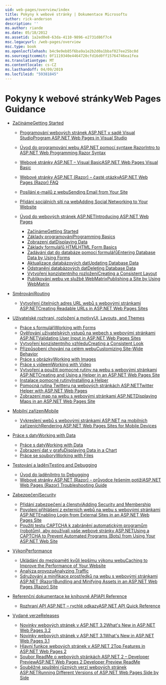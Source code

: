```yaml
---
uid: web-pages/overview/index
title: Pokyny k webové stránky | Dokumentace Microsoftu
author: rick-anderson
description: ''
ms.author: riande
ms.date: 05/18/2012
ms.assetid: 1a2ed0e8-63da-4110-9896-e2731d86f7c4
msc.legacyurl: /web-pages/overview
msc.type: book
ms.openlocfilehash: b4c9e9eb85f6ba9a1e2b2d0a1bbaf027ee25bc0d
ms.sourcegitcommit: 0f1119340e4464720cfd16d0ff15764746ea1fea
ms.translationtype: MT
ms.contentlocale: cs-CZ
ms.lasthandoff: 04/09/2019
ms.locfileid: "59381845"
---
```

# <a name="web-pages-guidance"></a><span data-ttu-id="81512-102">Pokyny k webové stránky</span><span class="sxs-lookup"><span data-stu-id="81512-102">Web Pages Guidance</span></span>

- [<span data-ttu-id="81512-103">Začínáme</span><span class="sxs-lookup"><span data-stu-id="81512-103">Getting Started</span></span>](getting-started/index.md)

    - [<span data-ttu-id="81512-104">Programování webových stránek ASP.NET v sadě Visual Studio</span><span class="sxs-lookup"><span data-stu-id="81512-104">Program ASP.NET Web Pages in Visual Studio</span></span>](getting-started/program-asp-net-web-pages-in-visual-studio.md)
    - [<span data-ttu-id="81512-105">Úvod do programování webu ASP.NET pomocí syntaxe Razor</span><span class="sxs-lookup"><span data-stu-id="81512-105">Intro to ASP.NET Web Programming Razor Syntax</span></span>](getting-started/introducing-razor-syntax-c.md)
    - [<span data-ttu-id="81512-106">Webové stránky ASP.NET – Visual Basic</span><span class="sxs-lookup"><span data-stu-id="81512-106">ASP.NET Web Pages Visual Basic</span></span>](getting-started/introducing-razor-syntax-vb.md)
    - [<span data-ttu-id="81512-107">Webové stránky ASP.NET (Razor) – časté otázky</span><span class="sxs-lookup"><span data-stu-id="81512-107">ASP.NET Web Pages (Razor) FAQ</span></span>](getting-started/aspnet-web-pages-razor-faq.md)
    - [<span data-ttu-id="81512-108">Posílání e-mailů z webu</span><span class="sxs-lookup"><span data-stu-id="81512-108">Sending Email from Your Site</span></span>](getting-started/11-adding-email-to-your-web-site.md)
    - [<span data-ttu-id="81512-109">Přidání sociálních sítí na web</span><span class="sxs-lookup"><span data-stu-id="81512-109">Adding Social Networking to Your Website</span></span>](getting-started/13-adding-social-networking-to-your-web-site.md)
    - [<span data-ttu-id="81512-110">Úvod do webových stránek ASP.NET</span><span class="sxs-lookup"><span data-stu-id="81512-110">Introducing ASP.NET Web Pages</span></span>](getting-started/introducing-aspnet-web-pages-2/index.md)

        - [<span data-ttu-id="81512-111">Začínáme</span><span class="sxs-lookup"><span data-stu-id="81512-111">Getting Started</span></span>](getting-started/introducing-aspnet-web-pages-2/getting-started.md)
        - [<span data-ttu-id="81512-112">Základy programování</span><span class="sxs-lookup"><span data-stu-id="81512-112">Programming Basics</span></span>](getting-started/introducing-aspnet-web-pages-2/intro-to-web-pages-programming.md)
        - [<span data-ttu-id="81512-113">Zobrazení dat</span><span class="sxs-lookup"><span data-stu-id="81512-113">Displaying Data</span></span>](getting-started/introducing-aspnet-web-pages-2/displaying-data.md)
        - [<span data-ttu-id="81512-114">Základy formulářů HTML</span><span class="sxs-lookup"><span data-stu-id="81512-114">HTML Form Basics</span></span>](getting-started/introducing-aspnet-web-pages-2/form-basics.md)
        - [<span data-ttu-id="81512-115">Zadávání dat do databáze pomocí formulářů</span><span class="sxs-lookup"><span data-stu-id="81512-115">Entering Database Data by Using Forms</span></span>](getting-started/introducing-aspnet-web-pages-2/entering-data.md)
        - [<span data-ttu-id="81512-116">Aktualizace databázových dat</span><span class="sxs-lookup"><span data-stu-id="81512-116">Updating Database Data</span></span>](getting-started/introducing-aspnet-web-pages-2/updating-data.md)
        - [<span data-ttu-id="81512-117">Odstranění databázových dat</span><span class="sxs-lookup"><span data-stu-id="81512-117">Deleting Database Data</span></span>](getting-started/introducing-aspnet-web-pages-2/deleting-data.md)
        - [<span data-ttu-id="81512-118">Vytvoření konzistentního rozložení</span><span class="sxs-lookup"><span data-stu-id="81512-118">Creating a Consistent Layout</span></span>](getting-started/introducing-aspnet-web-pages-2/layouts.md)
        - [<span data-ttu-id="81512-119">Publikování webu ve službě WebMatrix</span><span class="sxs-lookup"><span data-stu-id="81512-119">Publishing a Site by Using WebMatrix</span></span>](getting-started/introducing-aspnet-web-pages-2/publishing.md)
- [<span data-ttu-id="81512-120">Směrování</span><span class="sxs-lookup"><span data-stu-id="81512-120">Routing</span></span>](routing/index.md)

    - [<span data-ttu-id="81512-121">Vytvoření čitelných adres URL webů s webovými stránkami ASP.NET</span><span class="sxs-lookup"><span data-stu-id="81512-121">Creating Readable URLs in ASP.NET Web Pages Sites</span></span>](routing/creating-readable-urls-in-aspnet-web-pages-sites.md)
- [<span data-ttu-id="81512-122">Uživatelské rozhraní, rozložení a motivy</span><span class="sxs-lookup"><span data-stu-id="81512-122">UI, Layouts, and Themes</span></span>](ui-layouts-and-themes/index.md)

    - [<span data-ttu-id="81512-123">Práce s formuláři</span><span class="sxs-lookup"><span data-stu-id="81512-123">Working with Forms</span></span>](ui-layouts-and-themes/4-working-with-forms.md)
    - [<span data-ttu-id="81512-124">Ověřování uživatelských vstupů na webech s webovými stránkami ASP.NET</span><span class="sxs-lookup"><span data-stu-id="81512-124">Validating User Input in ASP.NET Web Pages Sites</span></span>](ui-layouts-and-themes/validating-user-input-in-aspnet-web-pages-sites.md)
    - [<span data-ttu-id="81512-125">Vytvoření konzistentního vzhledu</span><span class="sxs-lookup"><span data-stu-id="81512-125">Creating a Consistent Look</span></span>](ui-layouts-and-themes/3-creating-a-consistent-look.md)
    - [<span data-ttu-id="81512-126">Přizpůsobení chování na celém webu</span><span class="sxs-lookup"><span data-stu-id="81512-126">Customizing Site-Wide Behavior</span></span>](ui-layouts-and-themes/18-customizing-site-wide-behavior.md)
    - [<span data-ttu-id="81512-127">Práce s obrázky</span><span class="sxs-lookup"><span data-stu-id="81512-127">Working with Images</span></span>](ui-layouts-and-themes/9-working-with-images.md)
    - [<span data-ttu-id="81512-128">Práce s videem</span><span class="sxs-lookup"><span data-stu-id="81512-128">Working with Video</span></span>](ui-layouts-and-themes/10-working-with-video.md)
    - [<span data-ttu-id="81512-129">Vytvoření a použití pomocné rutiny na webu s webovými stránkami ASP.NET</span><span class="sxs-lookup"><span data-stu-id="81512-129">Creating and Using a Helper in an ASP.NET Web Pages Site</span></span>](ui-layouts-and-themes/creating-and-using-a-helper-in-an-aspnet-web-pages-site.md)
    - [<span data-ttu-id="81512-130">Instalace pomocné rutiny</span><span class="sxs-lookup"><span data-stu-id="81512-130">Installing a Helper</span></span>](ui-layouts-and-themes/installing-helpers.md)
    - [<span data-ttu-id="81512-131">Pomocná rutina Twitteru na webových stránkách ASP.NET</span><span class="sxs-lookup"><span data-stu-id="81512-131">Twitter Helper with ASP.NET Web Pages</span></span>](ui-layouts-and-themes/twitter-helper.md)
    - [<span data-ttu-id="81512-132">Zobrazení map na webu s webovými stránkami ASP.NET</span><span class="sxs-lookup"><span data-stu-id="81512-132">Displaying Maps in an ASP.NET Web Pages Site</span></span>](ui-layouts-and-themes/displaying-maps-in-an-aspnet-web-pages-site.md)
- [<span data-ttu-id="81512-133">Mobilní zařízení</span><span class="sxs-lookup"><span data-stu-id="81512-133">Mobile</span></span>](mobile/index.md)

    - [<span data-ttu-id="81512-134">Vykreslení webů s webovými stránkami ASP.NET na mobilních zařízeních</span><span class="sxs-lookup"><span data-stu-id="81512-134">Rendering ASP.NET Web Pages Sites for Mobile Devices</span></span>](mobile/rendering-aspnet-web-pages-sites-for-mobile-devices.md)
- [<span data-ttu-id="81512-135">Práce s daty</span><span class="sxs-lookup"><span data-stu-id="81512-135">Working with Data</span></span>](data/index.md)

    - [<span data-ttu-id="81512-136">Práce s daty</span><span class="sxs-lookup"><span data-stu-id="81512-136">Working with Data</span></span>](data/5-working-with-data.md)
    - [<span data-ttu-id="81512-137">Zobrazení dat v grafu</span><span class="sxs-lookup"><span data-stu-id="81512-137">Displaying Data in a Chart</span></span>](data/7-displaying-data-in-a-chart.md)
    - [<span data-ttu-id="81512-138">Práce se soubory</span><span class="sxs-lookup"><span data-stu-id="81512-138">Working with Files</span></span>](data/working-with-files.md)
- [<span data-ttu-id="81512-139">Testování a ladění</span><span class="sxs-lookup"><span data-stu-id="81512-139">Testing and Debugging</span></span>](testing-and-debugging/index.md)

    - [<span data-ttu-id="81512-140">Úvod do ladění</span><span class="sxs-lookup"><span data-stu-id="81512-140">Intro to Debugging</span></span>](testing-and-debugging/introduction-to-debugging.md)
    - [<span data-ttu-id="81512-141">Webové stránky ASP.NET (Razor) – průvodce řešením potíží</span><span class="sxs-lookup"><span data-stu-id="81512-141">ASP.NET Web Pages (Razor) Troubleshooting Guide</span></span>](testing-and-debugging/aspnet-web-pages-razor-troubleshooting-guide.md)
- [<span data-ttu-id="81512-142">Zabezpečení</span><span class="sxs-lookup"><span data-stu-id="81512-142">Security</span></span>](security/index.md)

    - [<span data-ttu-id="81512-143">Přidání zabezpečení a členství</span><span class="sxs-lookup"><span data-stu-id="81512-143">Adding Security and Membership</span></span>](security/16-adding-security-and-membership.md)
    - [<span data-ttu-id="81512-144">Povolení přihlášení z externích webů na webu s webovými stránkami ASP.NET</span><span class="sxs-lookup"><span data-stu-id="81512-144">Enabling Login from External Sites in an ASP.NET Web Pages Site</span></span>](security/enabling-login-from-external-sites-in-an-aspnet-web-pages-site.md)
    - [<span data-ttu-id="81512-145">Použití testu CAPTCHA k zabránění automatickým programům (robotům), aby používali vaše webové stránky ASP.NET</span><span class="sxs-lookup"><span data-stu-id="81512-145">Using a CAPTCHA to Prevent Automated Programs (Bots) from Using Your ASP.NET Web Site</span></span>](security/using-a-catpcha-to-prevent-automated-programs-bots-from-using-your-aspnet-web-site.md)
- [<span data-ttu-id="81512-146">Výkon</span><span class="sxs-lookup"><span data-stu-id="81512-146">Performance</span></span>](performance-and-traffic/index.md)

    - [<span data-ttu-id="81512-147">Ukládání do mezipaměti kvůli lepšímu výkonu webu</span><span class="sxs-lookup"><span data-stu-id="81512-147">Caching to Improve the Performance of Your Website</span></span>](performance-and-traffic/15-caching-to-improve-the-performance-of-your-website.md)
    - [<span data-ttu-id="81512-148">Analýza provozu</span><span class="sxs-lookup"><span data-stu-id="81512-148">Analyzing Traffic</span></span>](performance-and-traffic/14-analyzing-traffic.md)
    - [<span data-ttu-id="81512-149">Sdružování a minifikace prostředků na webu s webovými stránkami ASP.NET (Razor)</span><span class="sxs-lookup"><span data-stu-id="81512-149">Bundling and Minifying Assets in an ASP.NET Web Pages (Razor) Site</span></span>](performance-and-traffic/bundling-and-minifying-assets-in-an-aspnet-web-pages-razor-site.md)
- [<span data-ttu-id="81512-150">Referenční dokumentace ke knihovně API</span><span class="sxs-lookup"><span data-stu-id="81512-150">API Reference</span></span>](api-reference/index.md)

    - [<span data-ttu-id="81512-151">Rozhraní API ASP.NET – rychlé odkazy</span><span class="sxs-lookup"><span data-stu-id="81512-151">ASP.NET API Quick Reference</span></span>](api-reference/asp-net-web-pages-api-reference.md)
- [<span data-ttu-id="81512-152">Vydané verze</span><span class="sxs-lookup"><span data-stu-id="81512-152">Releases</span></span>](releases/index.md)

    - [<span data-ttu-id="81512-153">Novinky webových stránek v ASP.NET 3.2</span><span class="sxs-lookup"><span data-stu-id="81512-153">What's New in ASP.NET Web Pages 3.2</span></span>](releases/whats-new-in-aspnet-web-pages-32.md)
    - [<span data-ttu-id="81512-154">Novinky webových stránek v ASP.NET 3.1</span><span class="sxs-lookup"><span data-stu-id="81512-154">What's New in ASP.NET Web Pages 3.1</span></span>](releases/whats-new-aspnet-web-pages-31.md)
    - [<span data-ttu-id="81512-155">Hlavní funkce webových stránek v ASP.NET 2</span><span class="sxs-lookup"><span data-stu-id="81512-155">Top Features in ASP.NET Web Pages 2</span></span>](releases/top-features-in-web-pages-2.md)
    - [<span data-ttu-id="81512-156">Soubor ReadMe o webových stránkách ASP.NET 2 – Developer Preview</span><span class="sxs-lookup"><span data-stu-id="81512-156">ASP.NET Web Pages 2 Developer Preview ReadMe</span></span>](releases/aspnet-web-pages-2-developer-preview-readme.md)
    - [<span data-ttu-id="81512-157">Souběžné spuštění různých verzí webových stránek ASP.NET</span><span class="sxs-lookup"><span data-stu-id="81512-157">Running Different Versions of ASP.NET Web Pages Side by Side</span></span>](releases/running-v1-and-v2-sites-side-by-side.md)

